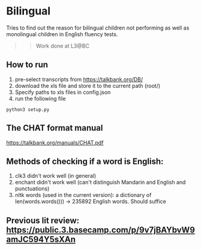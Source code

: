 # Bilingual
Tries to find out the reason for bilingual children not performing as well as monolingual children in English fluency tests.

>> Work done at L3@BC

## How to run
1. pre-select transcripts from https://talkbank.org/DB/
2. download the xls file and store it to the current path (root/)
3. Specify paths to xls files in config.json
4. run the following file

```
python3 setup.py
```

## The CHAT format manual
https://talkbank.org/manuals/CHAT.pdf

## Methods of checking if a word is English:
1. clk3 didn't work well (in general)
2. enchant didn't work well (can't distinguish Mandarin and English and punctuations)
3. nltk words (used in the current version): a dictionary of len(words.words())) -> 235892 English words. Should suffice


## Previous lit review: https://public.3.basecamp.com/p/9v7jBAYbvW9amJC594Y5sXAn